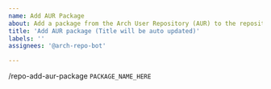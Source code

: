 ```yaml
---
name: Add AUR Package
about: Add a package from the Arch User Repository (AUR) to the repository
title: 'Add AUR package (Title will be auto updated)'
labels: ''
assignees: '@arch-repo-bot'

---
```


/repo-add-aur-package `PACKAGE_NAME_HERE`
